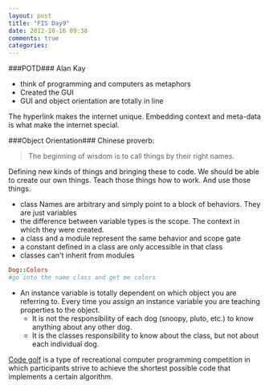```yaml
---
layout: post
title: "FIS Day9"
date: 2012-10-16 09:38
comments: true
categories: 
---
```


###POTD###
Alan Kay

- think of programming and computers as metaphors
- Created the GUI
- GUI and object orientation are totally in line

The hyperlink makes the internet unique. Embedding context and meta-data is what make the internet special.

###Object Orientation###
Chinese proverb:
>The beginning of wisdom is to call things by their right names.

Defining new kinds of things and bringing these to code. We should be able to create our own things. Teach those things how to work. And use those things.

- class Names are arbitrary and simply point to a block of behaviors. They are just variables
- the difference between variable types is the scope. The context in which they were created.
- a class and a module represent the same behavior and scope gate
- a constant defined in a class are only accessible in that class
- classes can't inherit from modules

```ruby Namespacing with ::
Dog::Colors
#go into the name class and get me colors
```

- An instance variable is totally dependent on which object you are referring to. Every time you assign an instance variable you are teaching properties to the object. 
	- It is not the responsibility of each dog (snoopy, pluto, etc.) to know anything about any other dog.
	- It is the classes responsibility to know about the class, but not about each individual dog. 







[Code golf](http://en.wikipedia.org/wiki/Code_golf) is a type of recreational computer programming competition in which participants strive to achieve the shortest possible code that implements a certain algorithm. 